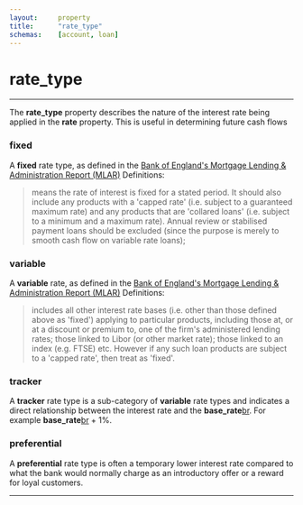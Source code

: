 ```yaml
---
layout:		property
title:		"rate_type"
schemas:	[account, loan]
---
```


# rate_type

---

The **rate_type** property describes the nature of the interest rate being applied in the **rate** property. This is useful in determining future cash flows

### fixed
A **fixed** rate type, as defined in the [Bank of England's Mortgage Lending & Administration Report (MLAR)][mlar] Definitions:
> means the rate of interest is fixed for a stated period. It should also include any products with a 'capped rate' (i.e. subject to a guaranteed maximum rate) and any products that are 'collared loans' (i.e. subject to a minimum and a maximum rate). Annual review or stabilised payment loans should be excluded (since the purpose is merely to smooth cash flow on variable rate loans);

### variable
A **variable** rate, as defined in the [Bank of England's Mortgage Lending & Administration Report (MLAR)][mlar] Definitions:
> includes all other interest rate bases (i.e. other than those defined above as 'fixed') applying to particular products, including those at, or at a discount or premium to, one of the firm's administered lending rates; those linked to Libor (or other market rate); those linked to an index (e.g. FTSE) etc. However if any such loan products are subject to a 'capped rate', then treat as 'fixed'. 

### tracker
A **tracker** rate type is a sub-category of **variable** rate types and indicates a direct relationship between the interest rate and the **base_rate**[br]. For example **base_rate**[br] + 1%.

### preferential
A **preferential** rate type is often a temporary lower interest rate compared to what the bank would normally charge as an introductory offer or a reward for loyal customers.

---
[mlar]: http://www.bankofengland.co.uk/pra/documents/regulatorydata/mlar/sup_chapter16_annex19bg_20120401.pdf
[br]: https://github.com/suadelabs/fire/blob/master/documentation/properties/base_rate.md
